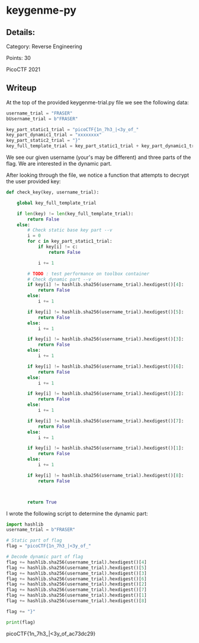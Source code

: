 # keygenme-py

## Details:
Category: Reverse Engineering

Points: 30

PicoCTF 2021

## Writeup

At the top of the provided keygenme-trial.py file we see the following data:

```python
username_trial = "FRASER"
bUsername_trial = b"FRASER"

key_part_static1_trial = "picoCTF{1n_7h3_|<3y_of_"
key_part_dynamic1_trial = "xxxxxxxx"
key_part_static2_trial = "}"
key_full_template_trial = key_part_static1_trial + key_part_dynamic1_trial + key_part_static2_trial
```

We see our given username (your's may be different) and three parts of the flag. We are interested
in the dynamic part.

After looking through the file, we notice a function that attempts to decrypt the user provided key:

```python
def check_key(key, username_trial):

    global key_full_template_trial

    if len(key) != len(key_full_template_trial):
        return False
    else:
        # Check static base key part --v
        i = 0
        for c in key_part_static1_trial:
            if key[i] != c:
                return False

            i += 1

        # TODO : test performance on toolbox container
        # Check dynamic part --v
        if key[i] != hashlib.sha256(username_trial).hexdigest()[4]:
            return False
        else:
            i += 1

        if key[i] != hashlib.sha256(username_trial).hexdigest()[5]:
            return False
        else:
            i += 1

        if key[i] != hashlib.sha256(username_trial).hexdigest()[3]:
            return False
        else:
            i += 1

        if key[i] != hashlib.sha256(username_trial).hexdigest()[6]:
            return False
        else:
            i += 1

        if key[i] != hashlib.sha256(username_trial).hexdigest()[2]:
            return False
        else:
            i += 1

        if key[i] != hashlib.sha256(username_trial).hexdigest()[7]:
            return False
        else:
            i += 1

        if key[i] != hashlib.sha256(username_trial).hexdigest()[1]:
            return False
        else:
            i += 1

        if key[i] != hashlib.sha256(username_trial).hexdigest()[8]:
            return False



        return True
```

I wrote the following script to determine the dynamic part:

```python
import hashlib
username_trial = b"FRASER"

# Static part of flag
flag = "picoCTF{1n_7h3_|<3y_of_"

# Decode dynamic part of flag
flag += hashlib.sha256(username_trial).hexdigest()[4]
flag += hashlib.sha256(username_trial).hexdigest()[5]
flag += hashlib.sha256(username_trial).hexdigest()[3]
flag += hashlib.sha256(username_trial).hexdigest()[6]
flag += hashlib.sha256(username_trial).hexdigest()[2]
flag += hashlib.sha256(username_trial).hexdigest()[7]
flag += hashlib.sha256(username_trial).hexdigest()[1]
flag += hashlib.sha256(username_trial).hexdigest()[8]

flag += "}"

print(flag)
```

picoCTF{1n_7h3_|<3y_of_ac73dc29}
